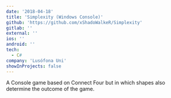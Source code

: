 ```yaml
---
date: '2018-04-18'
title: 'Simplexity (Windows Console)'
github: 'https://github.com/xShadoWalkeR/Simplexity'
gitlab: ''
external: ''
ios: ''
android: ''
tech:
  - C#
company: 'Lusófona Uni'
showInProjects: false
---
```


A Console game based on Connect Four but in which shapes also determine the outcome of the game.
